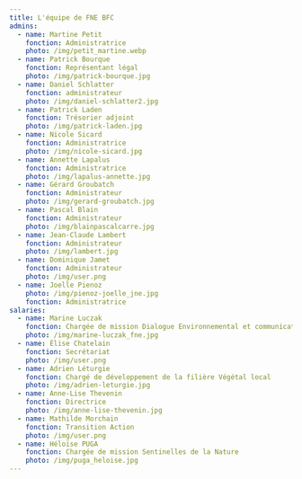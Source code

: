 ```yaml
---
title: L'équipe de FNE BFC
admins:
  - name: Martine Petit
    fonction: Administratrice
    photo: /img/petit_martine.webp
  - name: Patrick Bourque
    fonction: Représentant légal
    photo: /img/patrick-bourque.jpg
  - name: Daniel Schlatter
    fonction: administrateur
    photo: /img/daniel-schlatter2.jpg
  - name: Patrick Laden
    fonction: Trésorier adjoint
    photo: /img/patrick-laden.jpg
  - name: Nicole Sicard
    fonction: Administratrice
    photo: /img/nicole-sicard.jpg
  - name: Annette Lapalus
    fonction: Administratrice
    photo: /img/lapalus-annette.jpg
  - name: Gérard Groubatch
    fonction: Administrateur
    photo: /img/gerard-groubatch.jpg
  - name: Pascal Blain
    fonction: Administrateur
    photo: /img/blainpascalcarre.jpg
  - name: Jean-Claude Lambert
    fonction: Administrateur
    photo: /img/lambert.jpg
  - name: Dominique Jamet
    fonction: Administrateur
    photo: /img/user.png
  - name: Joelle Pienoz
    photo: /img/pienoz-joelle_jne.jpg
    fonction: Administratrice
salaries:
  - name: Marine Luczak
    fonction: Chargée de mission Dialogue Environnemental et communication
    photo: /img/marine-luczak_fne.jpg
  - name: Élise Chatelain
    fonction: Secrétariat
    photo: /img/user.png
  - name: Adrien Léturgie
    fonction: Chargé de développement de la filière Végétal local
    photo: /img/adrien-leturgie.jpg
  - name: Anne-Lise Thevenin
    fonction: Directrice
    photo: /img/anne-lise-thevenin.jpg
  - name: Mathilde Morchain
    fonction: Transition Action
    photo: /img/user.png
  - name: Héloïse PUGA
    fonction: Chargée de mission Sentinelles de la Nature
    photo: /img/puga_heloise.jpg
---
```

